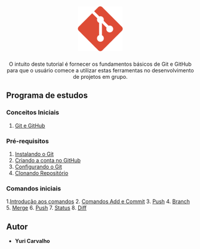 <h1 align="center">
  <img src="/images//git.svg" alt="Git" width="120px" />
</h1>

<p align="center">O intuito deste tutorial é fornecer os fundamentos básicos de Git e GitHub para que o usuário comece a utilizar estas ferramentas no desenvolvimento de projetos em grupo.</p>


## Programa de estudos
### Conceitos Iniciais
1. [Git e GitHub](/0_conceitos_iniciais)
### Pré-requisitos

1. [Instalando o Git](/1_instalando_git/instalando-git.md)
2. [Criando a conta no GitHub](/1_instalando_git/criando-conta.md)
3. [Configurando o Git](/1_instalando_git/configurando-o-git.md)
4. [Clonando Repositório](/1_instalando_git/clonando-repos.md)
### Comandos iniciais

1.[Introdução aos comandos](/2_comandos/introducao_comandos.md)
2. [Comandos Add e Commit](/2_comandos/add_e_commit.md)
3. [Push](/2_comandos/push.md)
4. [Branch](/2_comandos/branch.md)
5. [Merge](/2_comandos/merge.md)
6. [Push](/2_comandos/push.md)
7. [Status](/2_comandos/status.md)
8. [Diff](/2_comandos/diff.md)



## Autor

- **Yuri Carvalho**